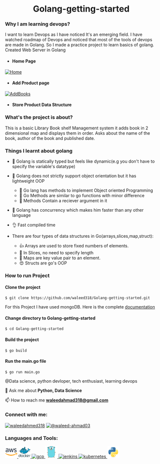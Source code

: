 <h1 align="center">Golang-getting-started</h1>

<h3>Why I am learning devops?</h3>

I want to learn Devops as I have noticed It's an emerging field. I have watched roadmap of Devops and noticed that most of the tools of devops are made in Golang. So I made a practice project to learn basics of golang. 
Created Web Server in Golang
- <h4>Home Page</h4>
<a href="https://ibb.co/QkjMSGr"><img src="https://i.ibb.co/8b49vV6/Home.jpg" alt="Home" ></a>
- <h4>Add Product page</h4>
<a href="https://ibb.co/dGVTXZ6"><img src="https://i.ibb.co/r4zjq9M/AddBooks.jpg" alt="AddBooks" ></a>
- <h4>Store Product Data Structure</h4>

<h3>What's the project is about?</h3>
This is a basic Library Book shelf Management system it adds book in 2 dimensional map and displays them in order. Asks about the name of the book, author of the book and published date.

<h3>Things I learnt about golang</h3>

- 🌱 Golang is statically typed but feels like dynamic(e.g you don't have to specify the variable's datatype)

- 👯 Golang does not strictly support object orientation but it has lightweight OOP
    - 💼 Go lang has methods to implement Object oriented Programming
    - 🥢 Go Methods are similar to go functions with minor difference 
    - 🔧 Methods Contain a reciever argument in it

- 🤝 Golang has concurrency which makes him faster than any other language

- 👌 Fast compiled time

- There are four types of data structures in Go(arrays,slices,map,struct):
    - 👍 Arrays are used to store fixed numbers of elements.
    - 👐 In Slices, no need to specify length
    - 💪 Maps are key value pair to an element.
    - 😍 Structs are go's OOP

<h3> How to run Project </h3>

 #### Clone the project

 ```
 $ git clone https://github.com/waleed318/Golang-getting-started.git
 ```
 
<p>For this Project I have used mongoDB. Here is the complete <a href="https://www.mongodb.com/docs/drivers/go/current/">documentation</a></p>

#### Change directory to Golang-getting-started 
```
$ cd Golang-getting-started
```
#### Build the project
```
$ go build
```
#### Run the main.go file 
```
$ go run main.go
```
 @Data science, python devloper, tech enthusiast, learning devops

 💬 Ask me about **Python, Data Science**

 📫 How to reach me **waleedahmad318@gmail.com**

<h3 align="left">Connect with me:</h3>
<p align="left">
<a href="https://twitter.com/waleedahmed318" target="blank"><img align="center" src="https://raw.githubusercontent.com/rahuldkjain/github-profile-readme-generator/master/src/images/icons/Social/twitter.svg" alt="waleedahmed318" height="30" width="40" /></a>
<a href="https://linkedin.com/in/@waleed-ahmad03" target="blank"><img align="center" src="https://raw.githubusercontent.com/rahuldkjain/github-profile-readme-generator/master/src/images/icons/Social/linked-in-alt.svg" alt="@waleed-ahmad03" height="30" width="40" /></a>
</p>

<h3 align="left">Languages and Tools:</h3>
<p align="left"> <a href="https://aws.amazon.com" target="_blank" rel="noreferrer"> <img src="https://raw.githubusercontent.com/devicons/devicon/master/icons/amazonwebservices/amazonwebservices-original-wordmark.svg" alt="aws" width="40" height="40"/> </a> <a href="https://www.docker.com/" target="_blank" rel="noreferrer"> <img src="https://raw.githubusercontent.com/devicons/devicon/master/icons/docker/docker-original-wordmark.svg" alt="docker" width="40" height="40"/> </a> <a href="https://cloud.google.com" target="_blank" rel="noreferrer"> <img src="https://www.vectorlogo.zone/logos/google_cloud/google_cloud-icon.svg" alt="gcp" width="40" height="40"/> </a> <a href="https://golang.org" target="_blank" rel="noreferrer"> <img src="https://raw.githubusercontent.com/devicons/devicon/master/icons/go/go-original.svg" alt="go" width="40" height="40"/> </a> <a href="https://www.jenkins.io" target="_blank" rel="noreferrer"> <img src="https://www.vectorlogo.zone/logos/jenkins/jenkins-icon.svg" alt="jenkins" width="40" height="40"/> </a> <a href="https://kubernetes.io" target="_blank" rel="noreferrer"> <img src="https://www.vectorlogo.zone/logos/kubernetes/kubernetes-icon.svg" alt="kubernetes" width="40" height="40"/> </a> <a href="https://www.python.org" target="_blank" rel="noreferrer"> <img src="https://raw.githubusercontent.com/devicons/devicon/master/icons/python/python-original.svg" alt="python" width="40" height="40"/> </a> </p>
